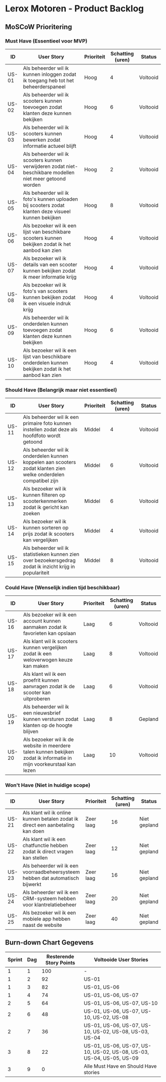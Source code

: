 # Lerox Motoren - Product Backlog

## MoSCoW Prioritering

### Must Have (Essentieel voor MVP)
| ID | User Story | Prioriteit | Schatting (uren) | Status |
|----|------------|------------|------------------|--------|
| US-01 | Als beheerder wil ik kunnen inloggen zodat ik toegang heb tot het beheerderspaneel | Hoog | 4 | Voltooid |
| US-02 | Als beheerder wil ik scooters kunnen toevoegen zodat klanten deze kunnen bekijken | Hoog | 6 | Voltooid |
| US-03 | Als beheerder wil ik scooters kunnen bewerken zodat informatie actueel blijft | Hoog | 4 | Voltooid |
| US-04 | Als beheerder wil ik scooters kunnen verwijderen zodat niet-beschikbare modellen niet meer getoond worden | Hoog | 2 | Voltooid |
| US-05 | Als beheerder wil ik foto's kunnen uploaden bij scooters zodat klanten deze visueel kunnen bekijken | Hoog | 8 | Voltooid |
| US-06 | Als bezoeker wil ik een lijst van beschikbare scooters kunnen bekijken zodat ik het aanbod kan zien | Hoog | 4 | Voltooid |
| US-07 | Als bezoeker wil ik details van een scooter kunnen bekijken zodat ik meer informatie krijg | Hoog | 4 | Voltooid |
| US-08 | Als bezoeker wil ik foto's van scooters kunnen bekijken zodat ik een visuele indruk krijg | Hoog | 4 | Voltooid |
| US-09 | Als beheerder wil ik onderdelen kunnen toevoegen zodat klanten deze kunnen bekijken | Hoog | 6 | Voltooid |
| US-10 | Als bezoeker wil ik een lijst van beschikbare onderdelen kunnen bekijken zodat ik het aanbod kan zien | Hoog | 4 | Voltooid |

### Should Have (Belangrijk maar niet essentieel)
| ID | User Story | Prioriteit | Schatting (uren) | Status |
|----|------------|------------|------------------|--------|
| US-11 | Als beheerder wil ik een primaire foto kunnen instellen zodat deze als hoofdfoto wordt getoond | Middel | 4 | Voltooid |
| US-12 | Als beheerder wil ik onderdelen kunnen koppelen aan scooters zodat klanten zien welke onderdelen compatibel zijn | Middel | 6 | Voltooid |
| US-13 | Als bezoeker wil ik kunnen filteren op scooterkenmerken zodat ik gericht kan zoeken | Middel | 6 | Voltooid |
| US-14 | Als bezoeker wil ik kunnen sorteren op prijs zodat ik scooters kan vergelijken | Middel | 4 | Voltooid |
| US-15 | Als beheerder wil ik statistieken kunnen zien over bezoekersgedrag zodat ik inzicht krijg in populariteit | Middel | 8 | Voltooid |

### Could Have (Wenselijk indien tijd beschikbaar)
| ID | User Story | Prioriteit | Schatting (uren) | Status |
|----|------------|------------|------------------|--------|
| US-16 | Als bezoeker wil ik een account kunnen aanmaken zodat ik favorieten kan opslaan | Laag | 6 | Voltooid |
| US-17 | Als klant wil ik scooters kunnen vergelijken zodat ik een weloverwogen keuze kan maken | Laag | 8 | Voltooid |
| US-18 | Als klant wil ik een proefrit kunnen aanvragen zodat ik de scooter kan uitproberen | Laag | 6 | Voltooid |
| US-19 | Als beheerder wil ik een nieuwsbrief kunnen versturen zodat klanten op de hoogte blijven | Laag | 8 | Gepland |
| US-20 | Als bezoeker wil ik de website in meerdere talen kunnen bekijken zodat ik informatie in mijn voorkeurstaal kan lezen | Laag | 10 | Voltooid |

### Won't Have (Niet in huidige scope)
| ID | User Story | Prioriteit | Schatting (uren) | Status |
|----|------------|------------|------------------|--------|
| US-21 | Als klant wil ik online kunnen betalen zodat ik direct een aanbetaling kan doen | Zeer laag | 16 | Niet gepland |
| US-22 | Als klant wil ik een chatfunctie hebben zodat ik direct vragen kan stellen | Zeer laag | 12 | Niet gepland |
| US-23 | Als beheerder wil ik een voorraadbeheersysteem hebben dat automatisch bijwerkt | Zeer laag | 16 | Niet gepland |
| US-24 | Als beheerder wil ik een CRM-systeem hebben voor klantrelatiebeheer | Zeer laag | 20 | Niet gepland |
| US-25 | Als bezoeker wil ik een mobiele app hebben naast de website | Zeer laag | 40 | Niet gepland |

## Burn-down Chart Gegevens

| Sprint | Dag | Resterende Story Points | Voltooide User Stories |
|--------|-----|-------------------------|------------------------|
| 1 | 1 | 100 | - |
| 1 | 2 | 92 | US-01 |
| 1 | 3 | 82 | US-01, US-06 |
| 1 | 4 | 74 | US-01, US-06, US-07 |
| 2 | 5 | 64 | US-01, US-06, US-07, US-10 |
| 2 | 6 | 48 | US-01, US-06, US-07, US-10, US-02, US-08 |
| 2 | 7 | 36 | US-01, US-06, US-07, US-10, US-02, US-08, US-03, US-04 |
| 3 | 8 | 22 | US-01, US-06, US-07, US-10, US-02, US-08, US-03, US-04, US-05, US-09 |
| 3 | 9 | 0 | Alle Must Have en Should Have stories |

